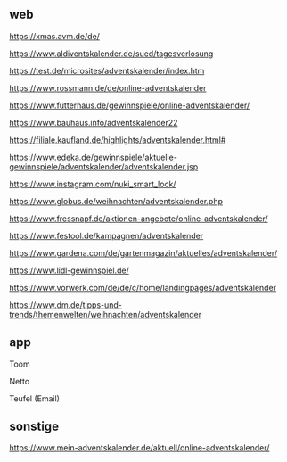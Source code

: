 ## web 

https://xmas.avm.de/de/

https://www.aldiventskalender.de/sued/tagesverlosung

https://test.de/microsites/adventskalender/index.htm

https://www.rossmann.de/de/online-adventskalender

https://www.futterhaus.de/gewinnspiele/online-adventskalender/

https://www.bauhaus.info/adventskalender22

https://filiale.kaufland.de/highlights/adventskalender.html#

https://www.edeka.de/gewinnspiele/aktuelle-gewinnspiele/adventskalender/adventskalender.jsp

https://www.instagram.com/nuki_smart_lock/

https://www.globus.de/weihnachten/adventskalender.php

https://www.fressnapf.de/aktionen-angebote/online-adventskalender/

https://www.festool.de/kampagnen/adventskalender

https://www.gardena.com/de/gartenmagazin/aktuelles/adventskalender/

https://www.lidl-gewinnspiel.de/

https://www.vorwerk.com/de/de/c/home/landingpages/adventskalender

https://www.dm.de/tipps-und-trends/themenwelten/weihnachten/adventskalender






## app

Toom

Netto

Teufel (Email)


## sonstige

https://www.mein-adventskalender.de/aktuell/online-adventskalender/
